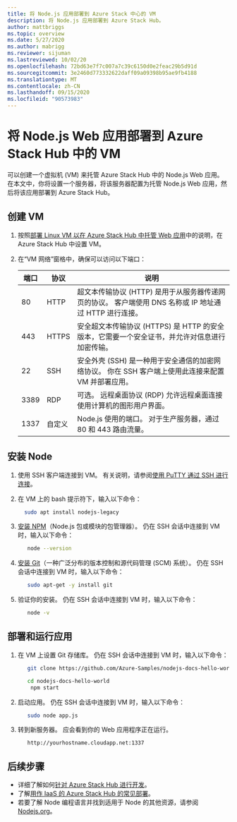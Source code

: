 ```yaml
---
title: 将 Node.js 应用部署到 Azure Stack 中心的 VM
description: 将 Node.js 应用部署到 Azure Stack Hub。
author: mattbriggs
ms.topic: overview
ms.date: 5/27/2020
ms.author: mabrigg
ms.reviewer: sijuman
ms.lastreviewed: 10/02/20
ms.openlocfilehash: 72bd63e7f7c007a7c39c6150d0e2feac29b5d91d
ms.sourcegitcommit: 3e2460d773332622daff09a09398b95ae9fb4188
ms.translationtype: MT
ms.contentlocale: zh-CN
ms.lasthandoff: 09/15/2020
ms.locfileid: "90573983"
---
```

# <a name="deploy-a-nodejs-web-app-to-a-vm-in-azure-stack-hub"></a>将 Node.js Web 应用部署到 Azure Stack Hub 中的 VM

可以创建一个虚拟机 (VM) 来托管 Azure Stack Hub 中的 Node.js Web 应用。 在本文中，你将设置一个服务器，将该服务器配置为托管 Node.js Web 应用，然后将该应用部署到 Azure Stack Hub。

## <a name="create-a-vm"></a>创建 VM

1. 按照[部署 Linux VM 以在 Azure Stack Hub 中托管 Web 应用](azure-stack-dev-start-howto-deploy-linux.md)中的说明，在 Azure Stack Hub 中设置 VM。

2. 在“VM 网络”窗格中，确保可以访问以下端口：

    | 端口 | 协议 | 说明 |
    | --- | --- | --- |
    | 80 | HTTP | 超文本传输协议 (HTTP) 是用于从服务器传递网页的协议。 客户端使用 DNS 名称或 IP 地址通过 HTTP 进行连接。 |
    | 443 | HTTPS | 安全超文本传输协议 (HTTPS) 是 HTTP 的安全版本，它需要一个安全证书，并允许对信息进行加密传输。 |
    | 22 | SSH | 安全外壳 (SSH) 是一种用于安全通信的加密网络协议。 你在 SSH 客户端上使用此连接来配置 VM 并部署应用。 |
    | 3389 | RDP | 可选。 远程桌面协议 (RDP) 允许远程桌面连接使用计算机的图形用户界面。   |
    | 1337 | 自定义 | Node.js 使用的端口。 对于生产服务器，通过 80 和 443 路由流量。 |

## <a name="install-node"></a>安装 Node

1. 使用 SSH 客户端连接到 VM。 有关说明，请参阅[使用 PuTTY 通过 SSH 进行连接](azure-stack-dev-start-howto-ssh-public-key.md#connect-with-ssh-by-using-putty)。

1. 在 VM 上的 bash 提示符下，输入以下命令：

    ```bash  
      sudo apt install nodejs-legacy
    ```

2. [安装 NPM](https://www.npmjs.com/)（Node.js 包或模块的包管理器）。 仍在 SSH 会话中连接到 VM 时，输入以下命令：

    ```bash  
       node --version
    ```

3. [安装 Git](https://git-scm.com)（一种广泛分布的版本控制和源代码管理 (SCM) 系统）。 仍在 SSH 会话中连接到 VM 时，输入以下命令：

    ```bash  
       sudo apt-get -y install git
    ```

3. 验证你的安装。 仍在 SSH 会话中连接到 VM 时，输入以下命令：

    ```bash  
       node -v
    ```

## <a name="deploy-and-run-the-app"></a>部署和运行应用

1. 在 VM 上设置 Git 存储库。 仍在 SSH 会话中连接到 VM 时，输入以下命令：

    ```bash  
       git clone https://github.com/Azure-Samples/nodejs-docs-hello-world.git
    
       cd nodejs-docs-hello-world
        npm start
    ```

2. 启动应用。 仍在 SSH 会话中连接到 VM 时，输入以下命令：

    ```bash  
       sudo node app.js
    ```

3. 转到新服务器。 应会看到你的 Web 应用程序正在运行。

    ```HTTP  
       http://yourhostname.cloudapp.net:1337
    ```

## <a name="next-steps"></a>后续步骤

- 详细了解如何[针对 Azure Stack Hub 进行开发](azure-stack-dev-start.md)。
- 了解[用作 IaaS 的 Azure Stack Hub 的常见部署](azure-stack-dev-start-deploy-app.md)。
- 若要了解 Node 编程语言并找到适用于 Node 的其他资源，请参阅 [Nodejs.org](https://nodejs.org)。
